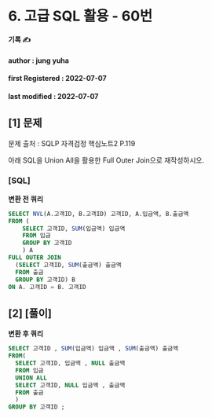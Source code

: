# 6. 고급 SQL 활용 - 60번

**기록 ✍️**

#### author : jung yuha

#### **first Registered : 2022-07-07**

#### last modified : **2022-07-07**

## \[1] 문제



문제 출처 : SQLP 자격검정 핵심노트2 P.119

아래 SQL을 Union All을 활용한 Full Outer Join으로 재작성하시오.

### \[SQL] <a href="#sql" id="sql"></a>

**변환 전 쿼리**

```sql
SELECT NVL(A.고객ID, B.고객ID) 고객ID, A.입금액, B.출금액
FROM (
	SELECT 고객ID, SUM(입금액) 입금액
    FROM 입금
    GROUP BY 고객ID
    ) A
FULL OUTER JOIN
  (SELECT 고객ID, SUM(출금액) 출금액
  FROM 출금
  GROUP BY 고객ID) B
ON A. 고객ID = B. 고객ID
```

## \[2] \[풀이] <a href="#undefined" id="undefined"></a>

**변환 후 쿼리**

```sql
SELECT 고객ID , SUM(입금액) 입금액 , SUM(출금액) 출금액 
FROM(
  SELECT 고객ID, 입금액 , NULL 출금액
  FROM 입금
  UNION ALL
  SELECT 고객ID, NULL 입금액 , 출금액
  FROM 출금
  )
GROUP BY 고객ID ;
```
